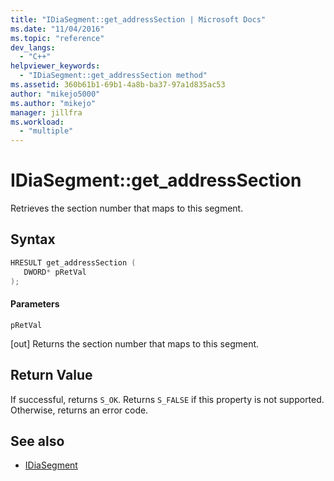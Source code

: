 ```yaml
---
title: "IDiaSegment::get_addressSection | Microsoft Docs"
ms.date: "11/04/2016"
ms.topic: "reference"
dev_langs:
  - "C++"
helpviewer_keywords:
  - "IDiaSegment::get_addressSection method"
ms.assetid: 360b61b1-69b1-4a8b-ba37-97a1d835ac53
author: "mikejo5000"
ms.author: "mikejo"
manager: jillfra
ms.workload:
  - "multiple"
---
```

# IDiaSegment::get_addressSection
Retrieves the section number that maps to this segment.

## Syntax

```C++
HRESULT get_addressSection ( 
   DWORD* pRetVal
);
```

#### Parameters
 `pRetVal`

[out] Returns the section number that maps to this segment.

## Return Value
 If successful, returns `S_OK`. Returns `S_FALSE` if this property is not supported. Otherwise, returns an error code.

## See also
- [IDiaSegment](../../debugger/debug-interface-access/idiasegment.md)